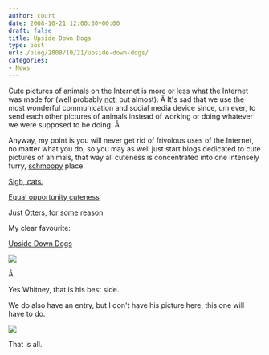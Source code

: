 ```yaml
---
author: court
date: 2008-10-21 12:00:30+00:00
draft: false
title: Upside Down Dogs
type: post
url: /blog/2008/10/21/upside-down-dogs/
categories:
- News
---
```


Cute pictures of animals on the Internet is more or less what the Internet was made for (well probably [not](http://en.wikipedia.org/wiki/Porn), but almost). Â It's sad that we use the most wonderful communication and social media device since, um ever, to send each other pictures of animals instead of working or doing whatever we were supposed to be doing. Â 

Anyway, my point is you will never get rid of frivolous uses of the Internet, no matter what you do, so you may as well just start blogs dedicated to cute pictures of animals, that way all cuteness is concentrated into one intensely furry, [schmoopy](http://www.urbandictionary.com/define.php?term=schmoopy) place.

[Sigh, cats.](http://icanhascheezburger.com/)

[Equal opportunity cuteness](http://internet-pets.blogspot.com/)

[Just Otters, for some reason](http://cuteotters.com/)

My clear favourite:

[Upside Down Dogs](http://upsidedowndogs.com/)


[![](http://data.tumblr.com/kkPbMV7aXf4f55hzWvpSIlkbo1_400.jpg)
](http://data.tumblr.com/kkPbMV7aXf4f55hzWvpSIlkbo1_400.jpg)



Â 

Yes Whitney, that is his best side.

We do also have an entry, but I don't have his picture here, this one will have to do.

[![](http://farm4.static.flickr.com/3293/2706476107_b770cf2e15.jpg)
](http://farm4.static.flickr.com/3293/2706476107_b770cf2e15.jpg)

That is all.
